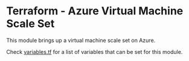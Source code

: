# Terraform - Azure Virtual Machine Scale Set

This module brings up a virtual machine scale set on Azure.

Check [variables.tf](variables.tf) for a list of variables that can be set for this module.

